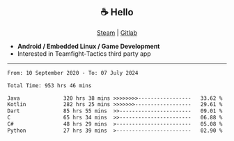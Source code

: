 <h2 align="center"> ☕ Hello </h2>

<p align="center">
  <a href="https://steamcommunity.com/id/Niforances/">Steam</a> |
  <a href="https://gitlab.com/niforances">Gitlab</a>
</p>

 - **Android / Embedded Linux / Game Development**
 - Interested in Teamfight-Tactics third party app

------

<!--START_SECTION:waka-->

```txt
From: 10 September 2020 - To: 07 July 2024

Total Time: 953 hrs 46 mins

Java              320 hrs 38 mins >>>>>>>>-----------------   33.62 %
Kotlin            282 hrs 25 mins >>>>>>>------------------   29.61 %
Dart              85 hrs 55 mins  >>-----------------------   09.01 %
C                 65 hrs 34 mins  >>-----------------------   06.88 %
C#                48 hrs 29 mins  >------------------------   05.08 %
Python            27 hrs 39 mins  >------------------------   02.90 %
```

<!--END_SECTION:waka-->
